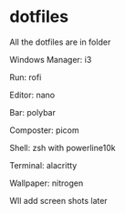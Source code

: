 # dotfiles
All the dotfiles are in folder 



Windows Manager: i3

Run: rofi

Editor: nano

Bar: polybar

Composter: picom

Shell: zsh with powerline10k

Terminal: alacritty

Wallpaper: nitrogen

Wll add screen shots later
